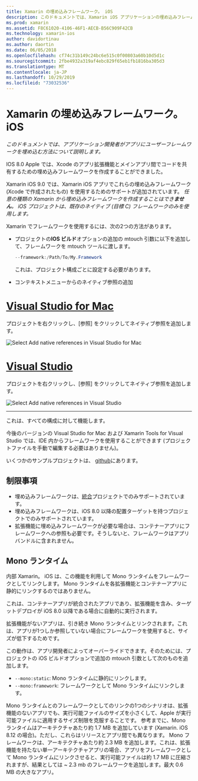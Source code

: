 ```yaml
---
title: Xamarin の埋め込みフレームワーク。 iOS
description: このドキュメントでは、Xamarin iOS アプリケーションの埋め込みフレームワークでコードを共有する方法について説明します。 これは、mtouch ツールまたはネイティブ参照のいずれかを使用して行うことができます。
ms.prod: xamarin
ms.assetid: F8C61020-4106-46F1-AECB-B56C909F42CB
ms.technology: xamarin-ios
author: davidortinau
ms.author: daortin
ms.date: 06/05/2018
ms.openlocfilehash: cf74c31b149c24bc6e515c0f00803a60b10d5d1c
ms.sourcegitcommit: 2fbe4932a319af4ebc829f65eb1fb1816ba305d3
ms.translationtype: MT
ms.contentlocale: ja-JP
ms.lasthandoff: 10/29/2019
ms.locfileid: "73032536"
---
```

# <a name="embedded-frameworks-in-xamarinios"></a>Xamarin の埋め込みフレームワーク。 iOS

_このドキュメントでは、アプリケーション開発者がアプリにユーザーフレームワークを埋め込む方法について説明します。_

IOS 8.0 Apple では、Xcode のアプリ拡張機能とメインアプリ間でコードを共有するための埋め込みフレームワークを作成することができました。

Xamarin iOS 9.0 では、Xamarin iOS アプリでこれらの埋め込みフレームワーク (Xcode で作成されたもの) を使用するためのサポートが追加されています。 *任意の種類の Xamarin から埋め込みフレームワークを作成することはでき**ません**。 iOS プロジェクトは、既存のネイティブ (目標 C) フレームワークのみを使用します。*

Xamarin でフレームワークを使用するには、次の2つの方法があります。

- プロジェクトの**IOS ビルド**オプションの追加の mtouch 引数に以下を追加して、フレームワークを mtouch ツールに渡します。

  ```csharp
  --framework:/Path/To/My.Framework
  ```

  これは、プロジェクト構成ごとに設定する必要があります。

- コンテキストメニューからのネイティブ参照の追加

# <a name="visual-studio-for-mactabmacos"></a>[Visual Studio for Mac](#tab/macos)

プロジェクトを右クリックし、[参照] をクリックしてネイティブ参照を追加します。

![](embedded-frameworks-images/xam-native-refs.png "Select Add native references in Visual Studio for Mac")

# <a name="visual-studiotabwindows"></a>[Visual Studio](#tab/windows)

プロジェクトを右クリックし、[参照] をクリックしてネイティブ参照を追加します。

![](embedded-frameworks-images/vs-native-refs.png "Select Add native references in Visual Studio")

-----

  これは、すべての構成に対して機能します。

今後のバージョンの Visual Studio for Mac および Xamarin Tools for Visual Studio では、IDE 内からフレームワークを使用することができます (プロジェクトファイルを手動で編集する必要はありません)。

いくつかのサンプルプロジェクトは、 [github](https://github.com/rolfbjarne/embedded-frameworks)にあります。

## <a name="limitations"></a>制限事項

- 埋め込みフレームワークは、[統合](~/cross-platform/macios/unified/index.md)プロジェクトでのみサポートされています。
- 埋め込みフレームワークは、iOS 8.0 以降の配置ターゲットを持つプロジェクトでのみサポートされています。
- 拡張機能に埋め込みフレームワークが必要な場合は、コンテナーアプリにフレームワークへの参照も必要です。そうしないと、フレームワークはアプリバンドルに含まれません。

## <a name="the-mono-runtime"></a>Mono ランタイム

内部 Xamarin。 iOS は、この機能を利用して Mono ランタイムをフレームワークとしてリンクします。 Mono ランタイムを各拡張機能とコンテナーアプリに静的にリンクするのではありません。

これは、コンテナーアプリが統合されたアプリであり、拡張機能を含み、ターゲットデプロイが iOS 8.0 以降である場合に自動的に実行されます。

拡張機能がないアプリは、引き続き Mono ランタイムとリンクされます。これは、アプリが1つしか参照していない場合にフレームワークを使用すると、サイズが低下するためです。

この動作は、アプリ開発者によってオーバーライドできます。そのためには、プロジェクトの iOS ビルドオプションで追加の mtouch 引数として次のものを追加します。

- `--mono:static`: Mono ランタイムに静的にリンクします。
- `--mono:framework`: フレームワークとして Mono ランタイムにリンクします。

Mono ランタイムとのフレームワークとしてのリンクの1つのシナリオは、拡張機能のないアプリでも、実行可能ファイルのサイズを小さくして、Apple が実行可能ファイルに適用するサイズ制限を克服することです。 参考までに、Mono ランタイムはアーキテクチャあたり約 1.7 MB を追加しています (Xamarin. iOS 8.12 の場合)。ただし、これらはリリースとアプリ間でも異なります。 Mono フレームワークは、アーキテクチャあたり約 2.3 MB を追加します。これは、拡張機能を持たない単一アーキテクチャアプリの場合、アプリをフレームワークとして Mono ランタイムにリンクさせると、実行可能ファイルは約 1.7 MB に圧縮されますが、結果としては ~ 2.3 mb のフレームワークを追加します。最大 0.6 MB の大きなアプリ。
